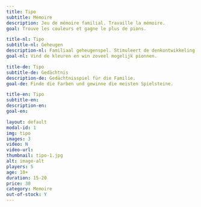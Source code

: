 ```yaml
---
title: Tipo
subtitle: Mémoire
description: Jeu de mémoire familial. Travaille la mémoire.
goal: Trouve les couleurs et gagne le plus de pions.

title-nl: Tipo
subtitle-nl: Geheugen
description-nl: Familiaal geheugenspel. Stimuleert de denkontwikkeling
goal-nl: Vind de kleuren en win zoveel mogelijk pionnen.

title-de: Tipo
subtitle-de: Gedächtnis
description-de: Gedächtnisspiel für die Familie. 
goal-de: Finde die Farben und gewinne die meisten Spielsteine.

title-en: Tipo
subtitle-en: 
description-en: 
goal-en:

layout: default
modal-id: 1
img: tipo
images: 3
video: N
video-url: 
thumbnail: tipo-1.jpg
alt: image-alt
players: 5
age: 10+
duration: 15-20
price: 30
category: Memoire
out-of-stock: Y
---
```

